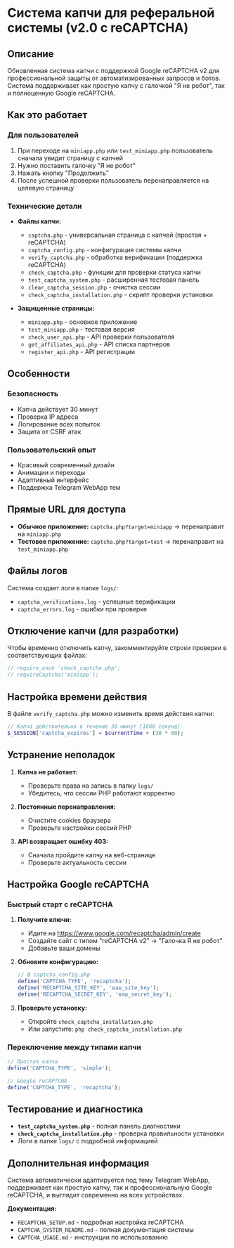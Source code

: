 # Система капчи для реферальной системы (v2.0 с reCAPTCHA)

## Описание

Обновленная система капчи с поддержкой Google reCAPTCHA v2 для профессиональной защиты от автоматизированных запросов и ботов. Система поддерживает как простую капчу с галочкой "Я не робот", так и полноценную Google reCAPTCHA.

## Как это работает

### Для пользователей

1. При переходе на `miniapp.php` или `test_miniapp.php` пользователь сначала увидит страницу с капчей
2. Нужно поставить галочку "Я не робот" 
3. Нажать кнопку "Продолжить"
4. После успешной проверки пользователь перенаправляется на целевую страницу

### Технические детали

- **Файлы капчи:**
  - `captcha.php` - универсальная страница с капчей (простая + reCAPTCHA)
  - `captcha_config.php` - конфигурация системы капчи
  - `verify_captcha.php` - обработка верификации (поддержка reCAPTCHA)
  - `check_captcha.php` - функции для проверки статуса капчи
  - `test_captcha_system.php` - расширенная тестовая панель
  - `clear_captcha_session.php` - очистка сессии
  - `check_captcha_installation.php` - скрипт проверки установки

- **Защищенные страницы:**
  - `miniapp.php` - основное приложение
  - `test_miniapp.php` - тестовая версия
  - `check_user_api.php` - API проверки пользователя
  - `get_affiliates_api.php` - API списка партнеров
  - `register_api.php` - API регистрации

## Особенности

### Безопасность
- Капча действует 30 минут
- Проверка IP адреса
- Логирование всех попыток
- Защита от CSRF атак

### Пользовательский опыт
- Красивый современный дизайн
- Анимации и переходы
- Адаптивный интерфейс
- Поддержка Telegram WebApp тем

## Прямые URL для доступа

- **Обычное приложение:** `captcha.php?target=miniapp` → перенаправит на `miniapp.php`
- **Тестовое приложение:** `captcha.php?target=test` → перенаправит на `test_miniapp.php`

## Файлы логов

Система создает логи в папке `logs/`:
- `captcha_verifications.log` - успешные верификации
- `captcha_errors.log` - ошибки при проверке

## Отключение капчи (для разработки)

Чтобы временно отключить капчу, закомментируйте строки проверки в соответствующих файлах:

```php
// require_once 'check_captcha.php';
// requireCaptcha('miniapp');
```

## Настройка времени действия

В файле `verify_captcha.php` можно изменить время действия капчи:

```php
// Капча действительна в течение 30 минут (1800 секунд)
$_SESSION['captcha_expires'] = $currentTime + (30 * 60);
```

## Устранение неполадок

1. **Капча не работает:**
   - Проверьте права на запись в папку `logs/`
   - Убедитесь, что сессии PHP работают корректно

2. **Постоянные перенаправления:**
   - Очистите cookies браузера
   - Проверьте настройки сессий PHP

3. **API возвращает ошибку 403:**
   - Сначала пройдите капчу на веб-странице
   - Проверьте актуальность сессии

## Настройка Google reCAPTCHA

### Быстрый старт с reCAPTCHA

1. **Получите ключи:**
   - Идите на https://www.google.com/recaptcha/admin/create
   - Создайте сайт с типом "reCAPTCHA v2" → "Галочка Я не робот"
   - Добавьте ваши домены

2. **Обновите конфигурацию:**
   ```php
   // В captcha_config.php
   define('CAPTCHA_TYPE', 'recaptcha');
   define('RECAPTCHA_SITE_KEY', 'ваш_site_key');
   define('RECAPTCHA_SECRET_KEY', 'ваш_secret_key');
   ```

3. **Проверьте установку:**
   - Откройте `check_captcha_installation.php`
   - Или запустите: `php check_captcha_installation.php`

### Переключение между типами капчи

```php
// Простая капча
define('CAPTCHA_TYPE', 'simple');

// Google reCAPTCHA  
define('CAPTCHA_TYPE', 'recaptcha');
```

## Тестирование и диагностика

- **`test_captcha_system.php`** - полная панель диагностики
- **`check_captcha_installation.php`** - проверка правильности установки
- Логи в папке `logs/` с подробной информацией

## Дополнительная информация

Система автоматически адаптируется под тему Telegram WebApp, поддерживает как простую капчу, так и профессиональную Google reCAPTCHA, и выглядит современно на всех устройствах.

**Документация:**
- `RECAPTCHA_SETUP.md` - подробная настройка reCAPTCHA
- `CAPTCHA_SYSTEM_README.md` - полная документация системы
- `CAPTCHA_USAGE.md` - инструкции по использованию 